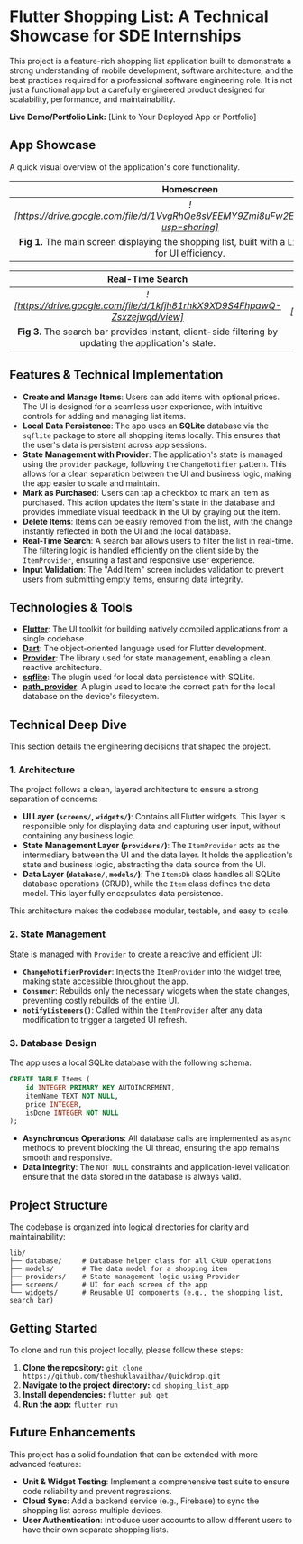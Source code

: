# Flutter Shopping List: A Technical Showcase for SDE Internships

This project is a feature-rich shopping list application built to demonstrate a strong understanding of mobile development, software architecture, and the best practices required for a professional software engineering role. It is not just a functional app but a carefully engineered product designed for scalability, performance, and maintainability.

**Live Demo/Portfolio Link:** [Link to Your Deployed App or Portfolio]

## App Showcase

A quick visual overview of the application's core functionality.

| Homescreen | Add Item Screen |
| :---: | :---: |
| *![https://drive.google.com/file/d/1VvgRhQe8sVEEMY9Zmi8uFw2EVaPn_2KO/view?usp=sharing]* | *![https://drive.google.com/file/d/1qOXhSWO8bFJHLjByDLDjpYWFaUPg0HTB/view]* |
| **Fig 1.** The main screen displaying the shopping list, built with a `ListView.builder` for UI efficiency. | **Fig 2.** The screen for adding a new item, with input validation to ensure data integrity. |

| Real-Time Search | Mark as Purchased |
| :---: | :---: |
| *![https://drive.google.com/file/d/1kfjh81rhkX9XD9S4FhpawQ-Zsxzejwqd/view]* | *![https://drive.google.com/file/d/1NxSgp78Luv6MLwy9HcNHFxtBXjJHqsT_/view]* |
| **Fig 3.** The search bar provides instant, client-side filtering by updating the application's state. | **Fig 4.** An item's state is updated in the local database, with immediate visual feedback in the UI. |

## Features & Technical Implementation

- **Create and Manage Items**: Users can add items with optional prices. The UI is designed for a seamless user experience, with intuitive controls for adding and managing list items.
- **Local Data Persistence**: The app uses an **SQLite** database via the `sqflite` package to store all shopping items locally. This ensures that the user's data is persistent across app sessions.
- **State Management with Provider**: The application's state is managed using the `provider` package, following the `ChangeNotifier` pattern. This allows for a clean separation between the UI and business logic, making the app easier to scale and maintain.
- **Mark as Purchased**: Users can tap a checkbox to mark an item as purchased. This action updates the item's state in the database and provides immediate visual feedback in the UI by graying out the item.
- **Delete Items**: Items can be easily removed from the list, with the change instantly reflected in both the UI and the local database.
- **Real-Time Search**: A search bar allows users to filter the list in real-time. The filtering logic is handled efficiently on the client side by the `ItemProvider`, ensuring a fast and responsive user experience.
- **Input Validation**: The "Add Item" screen includes validation to prevent users from submitting empty items, ensuring data integrity.

## Technologies & Tools

- **[Flutter](https://flutter.dev/)**: The UI toolkit for building natively compiled applications from a single codebase.
- **[Dart](https://dart.dev/)**: The object-oriented language used for Flutter development.
- **[Provider](https://pub.dev/packages/provider)**: The library used for state management, enabling a clean, reactive architecture.
- **[sqflite](https://pub.dev/packages/sqflite)**: The plugin used for local data persistence with SQLite.
- **[path_provider](https://pub.dev/packages/path_provider)**: A plugin used to locate the correct path for the local database on the device's filesystem.

## Technical Deep Dive

This section details the engineering decisions that shaped the project.

### 1. Architecture

The project follows a clean, layered architecture to ensure a strong separation of concerns:

- **UI Layer (`screens/`, `widgets/`)**: Contains all Flutter widgets. This layer is responsible only for displaying data and capturing user input, without containing any business logic.
- **State Management Layer (`providers/`)**: The `ItemProvider` acts as the intermediary between the UI and the data layer. It holds the application's state and business logic, abstracting the data source from the UI.
- **Data Layer (`database/`, `models/`)**: The `ItemsDb` class handles all SQLite database operations (CRUD), while the `Item` class defines the data model. This layer fully encapsulates data persistence.

This architecture makes the codebase modular, testable, and easy to scale.

### 2. State Management

State is managed with `Provider` to create a reactive and efficient UI:

- **`ChangeNotifierProvider`**: Injects the `ItemProvider` into the widget tree, making state accessible throughout the app.
- **`Consumer`**: Rebuilds only the necessary widgets when the state changes, preventing costly rebuilds of the entire UI.
- **`notifyListeners()`**: Called within the `ItemProvider` after any data modification to trigger a targeted UI refresh.

### 3. Database Design

The app uses a local SQLite database with the following schema:

```sql
CREATE TABLE Items (
    id INTEGER PRIMARY KEY AUTOINCREMENT,
    itemName TEXT NOT NULL,
    price INTEGER,
    isDone INTEGER NOT NULL
);
```

- **Asynchronous Operations**: All database calls are implemented as `async` methods to prevent blocking the UI thread, ensuring the app remains smooth and responsive.
- **Data Integrity**: The `NOT NULL` constraints and application-level validation ensure that the data stored in the database is always valid.

## Project Structure

The codebase is organized into logical directories for clarity and maintainability:

```
lib/
├── database/     # Database helper class for all CRUD operations
├── models/       # The data model for a shopping item
├── providers/    # State management logic using Provider
├── screens/      # UI for each screen of the app
└── widgets/      # Reusable UI components (e.g., the shopping list, search bar)
```

## Getting Started

To clone and run this project locally, please follow these steps:

1.  **Clone the repository:** `git clone https://github.com/theshuklavaibhav/Quickdrop.git`
2.  **Navigate to the project directory:** `cd shoping_list_app`
3.  **Install dependencies:** `flutter pub get`
4.  **Run the app:** `flutter run`

## Future Enhancements

This project has a solid foundation that can be extended with more advanced features:

- **Unit & Widget Testing**: Implement a comprehensive test suite to ensure code reliability and prevent regressions.
- **Cloud Sync**: Add a backend service (e.g., Firebase) to sync the shopping list across multiple devices.
- **User Authentication**: Introduce user accounts to allow different users to have their own separate shopping lists.